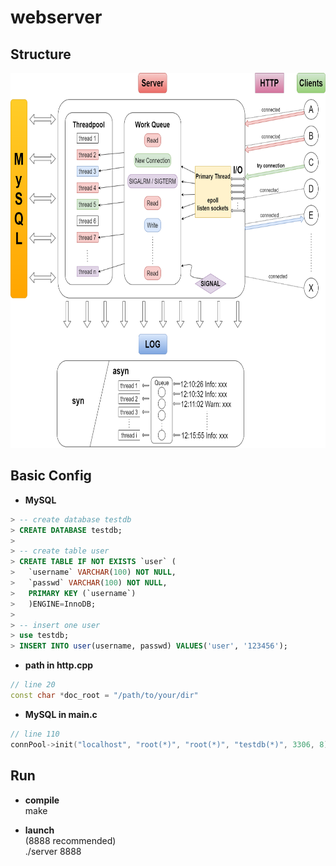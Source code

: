# webserver

Structure
------------------------------

<div align=left><img src="https://raw.githubusercontent.com/Zh-cy/images/master/WebServer/webserver.png" height="600" width="750" /> </div>

Basic Config
------------------------------
* **MySQL** 
```sql
> -- create database testdb
> CREATE DATABASE testdb;
> 
> -- create table user
> CREATE TABLE IF NOT EXISTS `user` (
>   `username` VARCHAR(100) NOT NULL,
>   `passwd` VARCHAR(100) NOT NULL,
>   PRIMARY KEY (`username`)
>   )ENGINE=InnoDB;
>
> -- insert one user
> use testdb;
> INSERT INTO user(username, passwd) VALUES('user', '123456');
```

* **path in http.cpp** 
```cpp
// line 20
const char *doc_root = "/path/to/your/dir"
```

* **MySQL in main.c** 
```cpp
// line 110
connPool->init("localhost", "root(*)", "root(*)", "testdb(*)", 3306, 8);
```

Run
------------------------------
* **compile**  
make

* **launch**  
(8888 recommended)  
./server 8888
